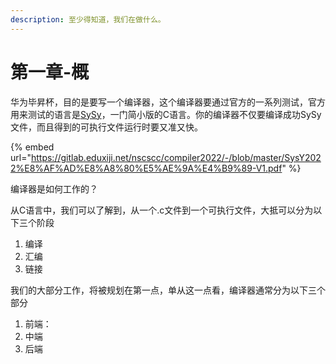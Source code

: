```yaml
---
description: 至少得知道，我们在做什么。
---
```


# 第一章-概

华为毕昇杯，目的是要写一个编译器，这个编译器要通过官方的一系列测试，官方用来测试的语言是[SySy](https://gitlab.eduxiji.net/nscscc/compiler2022/-/blob/master/SysY2022%E8%AF%AD%E8%A8%80%E5%AE%9A%E4%B9%89-V1.pdf)，一门简小版的C语言。你的编译器不仅要编译成功SySy文件，而且得到的可执行文件运行时要又准又快。

{% embed url="https://gitlab.eduxiji.net/nscscc/compiler2022/-/blob/master/SysY2022%E8%AF%AD%E8%A8%80%E5%AE%9A%E4%B9%89-V1.pdf" %}

编译器是如何工作的？

从C语言中，我们可以了解到，从一个.c文件到一个可执行文件，大抵可以分为以下三个阶段

1. 编译
2. 汇编
3. 链接

我们的大部分工作，将被规划在第一点，单从这一点看，编译器通常分为以下三个部分

1. 前端：
2. 中端
3. 后端
